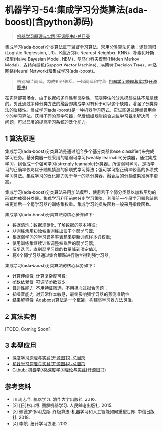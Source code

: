 # 机器学习-54:集成学习分类算法(ada-boost)(含python源码)

> [机器学习原理与实践(开源图书)-总目录](https://blog.csdn.net/shareviews/article/details/83030331)

集成学习(ada-boost)分类算法属于监督学习算法。常用分类算法包括：逻辑回归(Logistic Regression, LR)、K最近邻(k-Nearest Neighbor, KNN)、朴素贝叶斯模型(Naive Bayesian Model, NBM)、隐马尔科夫模型(Hidden Markov Model)、支持向量机(Support Vector Machine)、决策树(Decision Tree)、神经网络(Neural Network)和集成学习(ada-boost)。

> 告别碎片阅读，构成知识谱系。一起阅读和完善: [机器学习原理与实践(开源图书)](https://github.com/media-tm/MTOpenML)

在实际部署场合，由于数据的多样性和复杂性，前期评估的分类模型往往不是最佳的。对此通过多种分类方法的融合即集成学习有利于可以这个缺陷，增强了分类算法的鲁棒性。集成学习(ada-boost)是一种机器学习范式，它试图通过连续调用单个的学习算法，获得不同的基学习器，然后根据规则组合这些学习器来解决同一个问题，可以显著的提高学习系统的泛化能力。

## 1 算法原理

集成学习(ada-boost)分类算法是通过组合多个基分类器(base classifier)来完成学习任务。基分类器一般采用的是弱可学习(weakly learnable)分类器，通过集成学习，组合成一个强可学习(strongly learnable)分类器。所谓弱可学习，是指学习的正确率仅略优于随机猜测的多项式学习算法；强可学习指正确率较高的多项式学习算法。集成学习的泛化能力优于单一的基分类器，融合后的分类结果准确率更高。

集成学习(ada-boost)分类算法采用加法模型，使用若干个弱分类器以加权平均的形式构成强分类器。集成学习利用前向分步学习策略，利用前一个弱学习器的结果来更新后一个弱学习器的训练集权重。集成学习的损失函数一般采用指数函数。

集成学习(ada-boost)分类算法的核心步骤如下:

- 数据清洗：数据规范化, 了解数据的基本特征;
- 从训练集用初始权重训练出若干个弱学习器;
- 根据弱学习的学习误差率表现来更新训练样本的权重;
- 使用训练集继续训练调整权重后的弱学习器;
- 反复迭代，直到弱学习器的数量降到预定值X;
- 将X个弱学习器通过集合策略进行融合得到强学习器。

集成学习(ada-boost)分类算法的核心优势如下：

- 计算伸缩性: 计算复杂度可控;
- 参数依赖性: 可调节参数较少;
- 普适性能力: 不用特征筛选，不用担心过拟合问题；
- 抗噪音能力: 对异常样本敏感，最终影响强学习器的预测准确性;
- 结果解释性: Adaboost算法是一个框架，构建弱学习器方法灵活。

## 2 算法实例

[TODO, Coming Soon!]

## 3 典型应用

- [深度学习原理与实践(开源图书)-总目录](https://blog.csdn.net/shareviews/article/details/83040730)
- [机器学习原理与实践(开源图书)-总目录](https://blog.csdn.net/shareviews/article/details/83030331)
- [Github: 机器学习&深度学习理论与实践(开源图书)](https://github.com/media-tm/MTOpenML)

## 参考资料

- [1] 周志华. 机器学习. 清华大学出版社. 2016.
- [2] [日]杉山将. 图解机器学习. 人民邮电出版社. 2015.
- [3] 佩德罗·多明戈斯. 终极算法-机器学习和人工智能如何重塑世界. 中信出版社. 2018.
- [4] 李航. 统计学习方法. 2012.